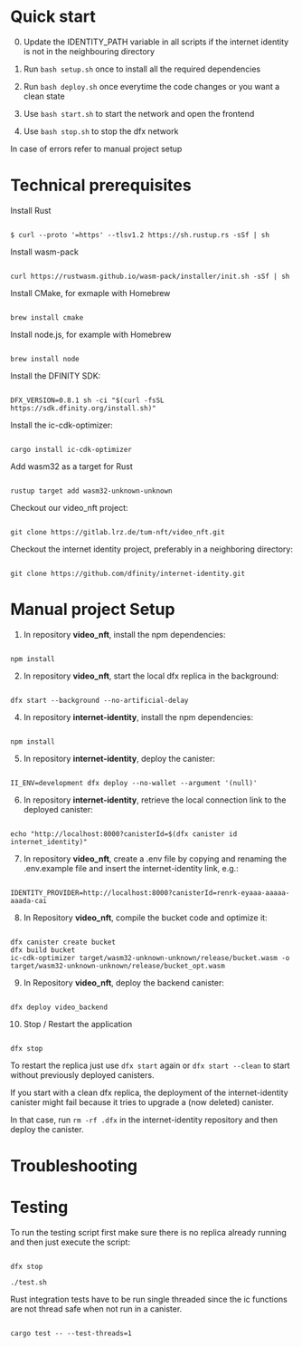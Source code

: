 # Quick start

0. Update the IDENTITY_PATH variable in all scripts if the internet identity is not in the neighbouring directory

1. Run `bash setup.sh` once to install all the required dependencies

2. Run `bash deploy.sh` once everytime the code changes or you want a clean state

3. Use `bash start.sh` to start the network and open the frontend

4. Use `bash stop.sh` to stop the dfx network

In case of errors refer to manual project setup

# Technical prerequisites

Install Rust

```

$ curl --proto '=https' --tlsv1.2 https://sh.rustup.rs -sSf | sh

```

Install wasm-pack

```

curl https://rustwasm.github.io/wasm-pack/installer/init.sh -sSf | sh

```

Install CMake, for exmaple with Homebrew

```

brew install cmake

```

Install node.js, for example with Homebrew

```

brew install node

```

Install the DFINITY SDK:

```

DFX_VERSION=0.8.1 sh -ci "$(curl -fsSL https://sdk.dfinity.org/install.sh)"

```

Install the ic-cdk-optimizer:

```

cargo install ic-cdk-optimizer

```

Add wasm32 as a target for Rust
```

rustup target add wasm32-unknown-unknown

```

Checkout our video_nft project:

```

git clone https://gitlab.lrz.de/tum-nft/video_nft.git

```

Checkout the internet identity project, preferably in a neighboring directory:


```

git clone https://github.com/dfinity/internet-identity.git

```

# Manual project Setup

1. In repository **video_nft**, install the npm dependencies:

```

npm install

```

2. In repository **video_nft**, start the local dfx replica in the background:

```

dfx start --background --no-artificial-delay

```

4. In repository **internet-identity**, install the npm dependencies:

```

npm install

```

5. In repository **internet-identity**, deploy the canister:

```

II_ENV=development dfx deploy --no-wallet --argument '(null)'

```

6. In repository **internet-identity**, retrieve the local connection link to the deployed canister:

```

echo "http://localhost:8000?canisterId=$(dfx canister id internet_identity)"

```

7. In repository **video_nft**, create a .env file by copying and renaming the .env.example file and insert the internet-identity link, e.g.:

```

IDENTITY_PROVIDER=http://localhost:8000?canisterId=renrk-eyaaa-aaaaa-aaada-cai

```

8. In Repository **video_nft**, compile the bucket code and optimize it:

```

dfx canister create bucket
dfx build bucket
ic-cdk-optimizer target/wasm32-unknown-unknown/release/bucket.wasm -o target/wasm32-unknown-unknown/release/bucket_opt.wasm

```

9. In Repository **video_nft**, deploy the backend canister:

```

dfx deploy video_backend

```

10. Stop / Restart the application

```

dfx stop

```

To restart the replica just use `dfx start` again or `dfx start --clean` to start without previously deployed canisters.

If you start with a clean dfx replica, the deployment of the internet-identity canister might fail because it tries to upgrade a (now deleted) canister. 

In that case, run `rm -rf .dfx` in the internet-identity repository and then deploy the canister.
# Troubleshooting

# Testing

To run the testing script first make sure there is no replica already running and then just execute the script:

```

dfx stop

./test.sh

```

Rust integration tests have to be run single threaded since the ic functions are not thread safe when not run in a canister.

```

cargo test -- --test-threads=1

```
